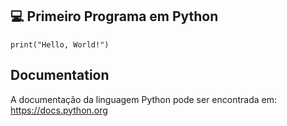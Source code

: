 ## :computer: Primeiro Programa em Python

```
print("Hello, World!")
```

##  Documentation
A documentação da linguagem Python pode ser encontrada em: https://docs.python.org
